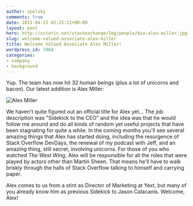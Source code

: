 ```yaml
---
author: spolsky
comments: true
date: 2011-04-15 02:25:21+00:00
layout: post
hero: http://sstatic.net/stackexchange/Img/people/bio-alex-miller.jpg
slug: welcome-valued-associate-alex-miller
title: Welcome Valued Associate Alex Miller!
wordpress_id: 7804
categories:
- company
- background
---
```


Yup. The team has now hit 32 human beings (plus a lot of unicorns and bacon). Our latest addition is Alex Miller:

![Alex Miller](http://sstatic.net/stackexchange/Img/people/bio-alex-miller.jpg)

We haven't quite figured out an official title for Alex yet... The job description was "Sidekick to the CEO" and the idea was that he would follow me around and do all kinds of random yet useful projects that have been stagnating for quite a while. In the coming months you'll see several amazing things that Alex has started doing, including the resurgence of Stack Overflow DevDays, the renewal of my podcast with Jeff, and an amazing thing, still secret, involving unicorns. For those of you who watched _The West Wing_, Alex will be responsible for all the roles that were played by actors other than Martin Sheen. That means he'll have to walk briskly through the halls of Stack Overflow talking to himself and carrying paper.

Alex comes to us from a stint as Director of Marketing at Yext, but many of you already know him as previous Sidekick to Jason Calacanis. Welcome, Alex!
